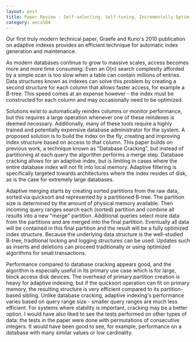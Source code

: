 ```yaml
---
layout: post
title: Paper Review - Self-selecting, Self-tuning, Incrementally Optimized Indexes 
category: eecs584
---
```


Our first truly modern technical paper, Graefe and Kuno's 2010 publication on adaptive indexes provides an efficient technique for automatic index generation and maintenance. 

As modern databases continue to grow to massive scales, access becomes more and more time consuming. Even an O(n) search complexity afforded by a simple scan is too slow when a table can contain millions of entries. Data structures known as indexes can solve this problem by creating a second structure for each column that allows faster access, for example a B-tree. This speed comes at an expense however - the index must be constructed for each column and may occasionally need to be optimized. 

Solutions exist to automatically reindex columns or monitor performance, but this requires a large operation whenever one of these reindexes is deemed necessary. Additionally, many of these tools require a highly trained and potentially expensive database administrator for the system. A proposed solution is to build the index on the fly, creating and improving index structure based on access to that column. This paper builds on previous work, a technique known as "Database Cracking", but instead of partitioning at each query the algorithm performs a merge step. Database cracking allows for an adaptive index, but is limiting in cases where the entire database index will not fit into local memory. Adaptive filtering is specifically targeted towards architectures where the index resides of disk, as is the case for extremely large databases.

Adaptive merging starts by creating sorted partitions from the raw data, sorted via quicksort and represented by a partitioned B-tree. The partition size is determined by the amount of physical memory available. Then incoming query ranges search each (sorted) partition and combine all results into a new "merge" partition. Additional queries select more data from the partitions and are merged into the final partition. Eventually all data will be contained in this final partition and the result will be a fully optimized index structure. Because the underlying data structure is the well-studied B-tree, traditional locking and logging structures can be used. Updates such as inserts and deletions can proceed traditionally or using optimized algorithms for small transactions.

Performance compared to database cracking appears good, and the algorithm is especially useful in its primary use case which is for large, block access disk devices. The overhead of primary partition creation is heavy for adaptive indexing, but if the quicksort operation can fit on primary memory, the resulting structure is very efficient compared to its partition-based sibling. Unlike database cracking, adaptive indexing's performance varies based on query range size - smaller query ranges are much less efficient. For systems where stability is important, cracking may be a better option. I would have also liked to see the tests performed on other types of data: the tests in the paper were done with permutations of consecutive integers. It would have been good to see, for example, performance on a database with many similar values or low cardinality.
